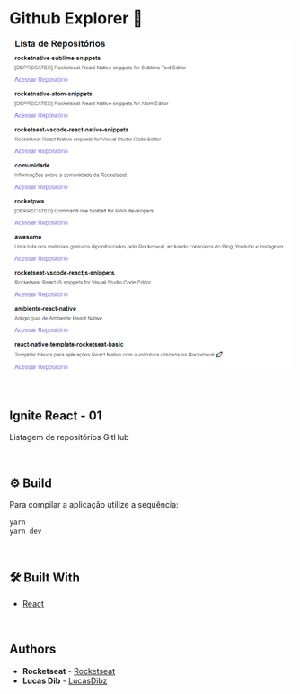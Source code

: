 # Github Explorer 📸

![](github-explorer.png)

&nbsp;
## Ignite React - 01
Listagem de repositórios GitHub

&nbsp;
## ⚙️ Build
Para compilar a aplicação utilize a sequência: 
```
yarn
yarn dev
```

&nbsp;
## 🛠️ Built With

- [React](https://reactjs.org/)


&nbsp;
## Authors

* **Rocketseat** - [Rocketseat](https://github.com/Rocketseat)
* **Lucas Dib** - [LucasDibz](https://github.com/LucasDibz)